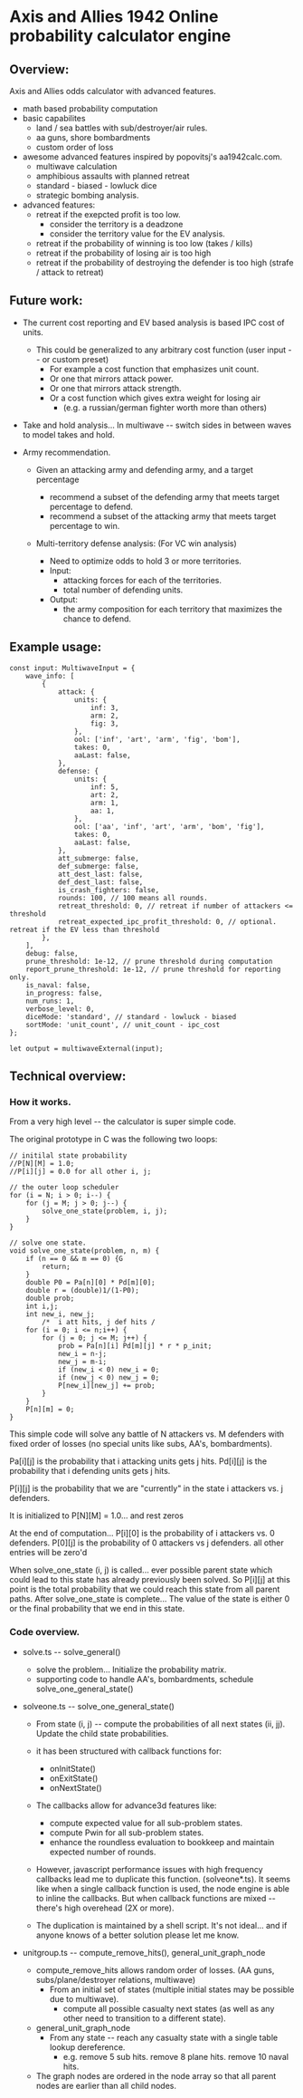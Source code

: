 # Axis and Allies 1942 Online probability calculator engine

## Overview:

Axis and Allies odds calculator with advanced features.
- math based probability computation
- basic capabilites
    - land / sea battles with sub/destroyer/air rules.
    - aa guns, shore bombardments
    - custom order of loss
- awesome advanced features inspired by popovitsj's aa1942calc.com.
    - multiwave calculation
    - amphibious assaults with planned retreat
    - standard - biased - lowluck dice
    - strategic bombing analysis.
- advanced features:
    - retreat if the exepcted profit is too low.
        - consider the territory is a deadzone
        - consider the territory value for the EV analysis.
    - retreat if the probability of winning is too low (takes / kills)
    - retreat if the probability of losing air is too high
    - retreat if the probability of destroying the defender is too high (strafe / attack to retreat)

## Future work:

- The current cost reporting and EV based analysis is based IPC cost of units.  
    - This could be generalized to any arbitrary cost function (user input -- or custom preset)
        - For example a cost function that emphasizes unit count. 
        - Or one that mirrors attack power.
        - Or one that mirrors attack strength.
        - Or a cost function which gives extra weight for losing air 
            - (e.g. a russian/german fighter worth more than others)

- Take and hold analysis... In multiwave -- switch sides in between waves to model takes and hold.

- Army recommendation.   
    - Given an attacking army and defending army, and a target percentage
        - recommend a subset of the defending army that meets target percentage to defend.
        - recommend a subset of the attacking army that meets target percentage to win.

    - Multi-territory defense analysis: (For VC win analysis)
        - Need to optimize odds to hold 3 or more territories.
        - Input:  
            - attacking forces for each of the territories.
            - total number of defending units.
        - Output:
            - the army composition for each territory that maximizes the chance to defend.

## Example usage:

```
const input: MultiwaveInput = {
	wave_info: [
		{
			attack: {
				units: {
					inf: 3,
					arm: 2,
					fig: 3,
				},
				ool: ['inf', 'art', 'arm', 'fig', 'bom'],
				takes: 0,
				aaLast: false,
			},
			defense: {
				units: {
					inf: 5,
					art: 2,
					arm: 1,
					aa: 1,
				},
				ool: ['aa', 'inf', 'art', 'arm', 'bom', 'fig'],
				takes: 0,
				aaLast: false,
			},
			att_submerge: false,
			def_submerge: false,
			att_dest_last: false,
			def_dest_last: false,
			is_crash_fighters: false,
			rounds: 100, // 100 means all rounds.
			retreat_threshold: 0, // retreat if number of attackers <= threshold
			retreat_expected_ipc_profit_threshold: 0, // optional. retreat if the EV less than threshold
		},
	],
	debug: false,
	prune_threshold: 1e-12, // prune threshold during computation
	report_prune_threshold: 1e-12, // prune threshold for reporting only.
	is_naval: false,
	in_progress: false,
	num_runs: 1,
	verbose_level: 0,
	diceMode: 'standard', // standard - lowluck - biased
	sortMode: 'unit_count', // unit_count - ipc_cost
};

let output = multiwaveExternal(input);
```



## Technical overview:

### How it works. 

From a very high level -- the calculator is super simple code. 

The original prototype in C was the following two loops:

```
// initilal state probability
//P[N][M] = 1.0;
//P[i][j] = 0.0 for all other i, j;

// the outer loop scheduler
for (i = N; i > 0; i--) {
    for (j = M; j > 0; j--) {
        solve_one_state(problem, i, j);
    }
}

// solve one state.
void solve_one_state(problem, n, m) {
    if (n == 0 && m == 0) {G
        return;
    }
    double P0 = Pa[n][0] * Pd[m][0];
    double r = (double)1/(1-P0);
    double prob;
    int i,j;
    int new_i, new_j;
        /*  i att hits, j def hits /
    for (i = 0; i <= n;i++) {
        for (j = 0; j <= M; j++) {
            prob = Pa[n][i] Pd[m][j] * r * p_init;
            new_i = n-j;
            new_j = m-i;
            if (new_i < 0) new_i = 0;
            if (new_j < 0) new_j = 0;
            P[new_i][new_j] += prob;
        }
    }
    P[n][m] = 0;
}
```

This simple code will solve any battle of N attackers vs. M defenders with fixed order
of losses (no special units like subs, AA's, bombardments).

Pa[i][j] is the probability that i attacking units gets j hits.
Pd[i][j] is the probability that i defending units gets j hits.

P[i][j] is the probability that we are "currently" in the state i attackers vs. j defenders.

It is initialized to P[N][M] = 1.0... and rest zeros

At the end of computation... 
P[i][0] is the probability of i attackers vs. 0 defenders.
P[0][j] is the probability of 0 attackers vs j defenders.
all other entries will be zero'd

When solve_one_state (i, j) is called... ever possible parent state which could lead to this state
has already previously been solved.   So P[i][j] at this point is the total probability that we 
could reach this state from all parent paths.   After solve_one_state is complete... The value of 
the state is either 0 or the final probability that we end in this state.

### Code overview.

- solve.ts -- solve_general()     
    - solve the problem... Initialize the probability matrix.
    - supporting code to handle AA's, bombardments, schedule solve_one_general_state()

- solveone.ts -- solve_one_general_state()
    - From state (i, j) -- compute the probabilities of all next states (ii, jj).   Update the child state probabilities.
    - it has been structured with callback functions for:
        - onInitState()
        - onExitState()
        - onNextState()

    - The callbacks allow for advance3d features like:
        - compute expected value for all sub-problem states.
        - compute Pwin for all sub-problem states.
        - enhance the roundless evaluation to bookkeep and maintain expected number of rounds.

    - However, javascript performance issues with high frequency callbacks lead me to duplicate this function. (solveone*.ts).   It seems like when a single callback function is used, the node engine is able to inline the callbacks.  But when callback functions are mixed -- there's high overehead (2X or more).
    - The duplication is maintained by a shell script.   It's not ideal... and if anyone knows of a better solution please let me know.

- unitgroup.ts -- compute_remove_hits(), general_unit_graph_node
    - compute_remove_hits allows random order of losses.  (AA guns, subs/plane/destroyer relations, multiwave)
        - From an initial set of states (multiple initial states may be possible due to multiwave).
            - compute all possible casualty next states (as well as any other need to transition to a different state).
    - general_unit_graph_node
        - From any state -- reach any casualty state with a single table lookup dereference.
            - e.g.  remove 5 sub hits.   remove 8 plane hits.    remove 10 naval hits.
    - The graph nodes are ordered in the node array so that all parent nodes are earlier than all child nodes.
